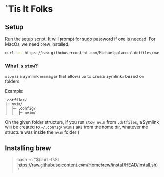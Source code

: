 # `Tis It Folks

## Setup

Run the setup script. It will prompt for sudo password if one is needed.
For MacOs, we need brew installed.

```bash
curl -o- https://raw.githubusercontent.com/Michaelpalacce/.dotfiles/master/setup.sh | bash
```

### What is `stow`?

`stow` is a symlink manager that allows us to create symlinks based on folders.

Example:
```ascii
.dotfiles/
├─ nvim/
│  ├─ .config/
│  │  ├─ nvim/

```

On the given folder structure, if you run `stow nvim` from `.dotfiles`, a Symlink will be created to `~/.config/nvim` ( aka from the home dir, whatever the structure was inside the `nvim` folder )

## Installing brew

> bash -c "$(curl -fsSL https://raw.githubusercontent.com/Homebrew/install/HEAD/install.sh)"
